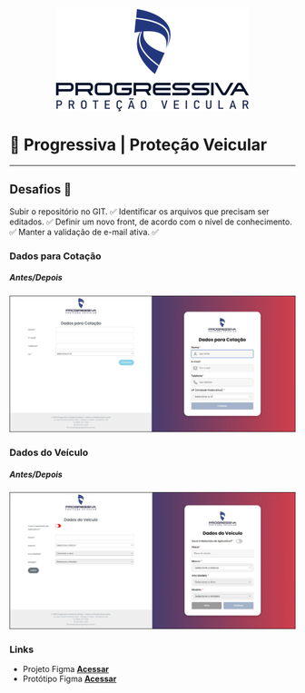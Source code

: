 <div align="center">

  [![header][header-url]][header-link]
  
</div>


# 🚗 Progressiva | Proteção Veicular

---
## Desafios 🎯

Subir o repositório no GIT. ✅
Identificar os arquivos que precisam ser editados. ✅
Definir um novo front, de acordo com o nível de conhecimento. ✅
Manter a validação de e-mail ativa. ✅

### **Dados para Cotação**
##### *Antes/Depois*
![form1][form1-image]

### **Dados do Veículo**
##### *Antes/Depois*
![form2][form2-image]

### **Links**
* Projeto Figma **[Acessar][figma-prototipo-url]**
* Protótipo Figma **[Acessar][figma-url]**

<!-- Markdown link & img dfn's -->

[header-url]: readme-images/Logo.svg
[header-link]: https://www.aprogressiva.com.br/

[form1-image]: readme-images/form1.jpg
[form2-image]: readme-images/form2.jpg

[figma-prototipo-url]: https://www.figma.com/file/TJpjzkPQxCELPaBxfolmE6/Progressiva?node-id=0%3A1&t=5EiMa4japNr2mdk5-1
[figma-url]: https://www.figma.com/proto/TJpjzkPQxCELPaBxfolmE6/Progressiva?node-id=1-2&scaling=min-zoom&page-id=0%3A1&starting-point-node-id=1%3A2